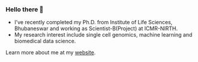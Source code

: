 ### Hello there 👋

- I've recently completed my Ph.D. from Institute of Life Sciences, Bhubaneswar and working as Scientist-B(Project) at ICMR-NIRTH.
- My research interest include single cell genomics, machine learning and biomedical data science.

Learn more about me at my [website](https://arup.dev/).
